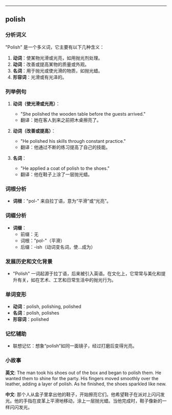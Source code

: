 
---------------
## polish
### 分析词义
"Polish" 是一个多义词，它主要有以下几种含义：
1. **动词**：使某物光滑或光亮，如用抛光剂处理。
2. **动词**：改善或提高某物的质量或外观。
3. **名词**：用于抛光或使光滑的物质，如抛光蜡。
4. **形容词**：光滑或有光泽的。

### 列举例句
1. **动词（使光滑或光亮）**：
   - "She polished the wooden table before the guests arrived."
   - 翻译：她在客人到来之前把木桌擦亮了。

2. **动词（改善或提高）**：
   - "He polished his skills through constant practice."
   - 翻译：他通过不断的练习提高了自己的技能。

3. **名词**：
   - "He applied a coat of polish to the shoes."
   - 翻译：他在鞋子上涂了一层抛光蜡。

### 词根分析
- **词根**："pol-" 来自拉丁语，意为“平滑”或“光亮”。

### 词缀分析
- **词缀**：
  - 前缀：无
  - 词根："pol-"（平滑）
  - 后缀：-ish（动词变名词，使...成为）

### 发展历史和文化背景
- "Polish" 一词起源于拉丁语，后来被引入英语。在文化上，它常常与美化和提升有关，如在艺术、工艺和日常生活中的抛光行为。

### 单词变形
- **动词**：polish, polishing, polished
- **名词**：polish, polishes
- **形容词**：polished

### 记忆辅助
- 联想记忆：想象“polish”如同一面镜子，经过打磨后变得光亮。

### 小故事
**英文**:
The man took his shoes out of the box and began to polish them. He wanted them to shine for the party. His fingers moved smoothly over the leather, adding a layer of polish. As he finished, the shoes sparkled like new.

**中文**:
那个人从盒子里拿出他的鞋子，开始擦亮它们。他希望鞋子在派对上闪闪发光。他的手指在皮革上平滑地移动，涂上一层抛光蜡。当他完成时，鞋子像新的一样闪闪发光。

